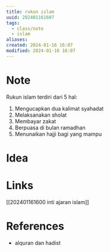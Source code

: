 ```yaml
---
title: rukun islam
uuid: 202401161607
tags:
  - class/note
  - islam
aliases: 
created: 2024-01-16 16:07
modified: 2024-01-16 16:07
---
```


# Note

Rukun islam terdiri dari 5 hal:
1. Mengucapkan dua kalimat syahadat
2. Melaksanakan sholat
3. Membayar zakat
4. Berpuasa di bulan ramadhan
5. Menunaikan hajji bagi yang mampu

# Idea
# Links

[[202401161600 inti ajaran islam]]

# References

- alquran dan hadist